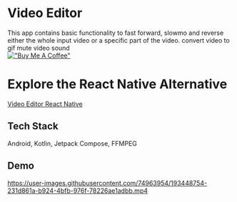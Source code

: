 
# Video Editor

This app contains basic functionality to fast forward, slowmo and reverse either the whole input video or a specific part of the video.
convert video to gif
mute video sound
<br>
[!["Buy Me A Coffee"](https://www.buymeacoffee.com/assets/img/custom_images/orange_img.png)](https://www.buymeacoffee.com/raghavtilak)

# Explore the React Native Alternative
[Video Editor React Native](https://github.com/raghavtilak/VideoEditor-react-native)

## Tech Stack

Android, Kotlin, Jetpack Compose, FFMPEG


## Demo

https://user-images.githubusercontent.com/74963954/193448754-231d861a-b924-4bfb-976f-78226ae1adbb.mp4

